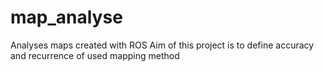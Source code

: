 # map_analyse
Analyses maps created with ROS
Aim of this project is to define accuracy and recurrence of used mapping method
